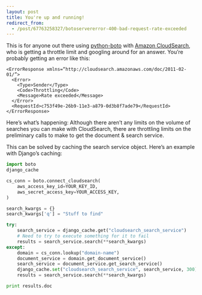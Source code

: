 ```yaml
---
layout: post
title: You're up and running!
redirect_from:
  - /post/67763258327/botoservererror-400-bad-request-rate-exceeded
---
```

This is for anyone out there using [python-boto](http://t.umblr.com/redirect?z=https%3A%2F%2Fgithub.com%2Fboto%2Fboto&t=ZDk0MWRiOTJkYzI2MDliYjQzODgyYTdjNjFkN2ZlNDdlMzMzNDcyYSxkM09zMzYzYg%3D%3D&b=t%3AV3QsY1F6pCug4-HUnFvSyw&p=http%3A%2F%2Fwww.mattthered.com%2Fpost%2F67763258327%2Fbotoservererror-400-bad-request-rate-exceeded&m=1) with [Amazon CloudSearch](http://t.umblr.com/redirect?z=http%3A%2F%2Faws.amazon.com%2Fcloudsearch%2F&t=ZDE4Mzk3YzczOWE1N2FjZGEyODkzMWFhZWE5ZTJjOTRkYjg1OTNhNixkM09zMzYzYg%3D%3D&b=t%3AV3QsY1F6pCug4-HUnFvSyw&p=http%3A%2F%2Fwww.mattthered.com%2Fpost%2F67763258327%2Fbotoservererror-400-bad-request-rate-exceeded&m=1), who is getting a throttle limit and googling around for an answer. You’re probably getting an error like this:
```
<ErrorResponse xmlns=“http://cloudsearch.amazonaws.com/doc/2011-02-01/”>
  <Error>
    <Type>Sender</Type>
    <Code>Throttling</Code>
    <Message>Rate exceeded</Message>
  </Error>
  <RequestId>c753f49e-26b9-11e3-a879-0d3b8f7ade79</RequestId>
</ErrorResponse>
```

Here’s what’s happening: Although there aren’t any limits on the volume of searches you can make with CloudSearch, there are throttling limits on the preliminary calls to make to get the document & search service.

This can be solved by caching the search service object. Here’s an example with Django’s caching:

```python
import boto
django_cache

cs_conn = boto.connect_cloudsearch(
    aws_access_key_id=YOUR_KEY_ID,
    aws_secret_access_key=YOUR_ACCESS_KEY,
)

search_kwargs = {}
search_kwargs['q'] = "Stuff to find"

try:
    search_service = django_cache.get("cloudsearch_search_service")
    # Need to try to execute something for it to fail         
    results = search_service.search(**search_kwargs)
except:
    domain = cs_conn.lookup("domain-name")
    document_service = domain.get_document_service()
    search_service = document_service.get_search_service()
    django_cache.set("cloudsearch_search_service", search_service, 300)
    results = search_service.search(**search_kwargs)

print results.doc


```

